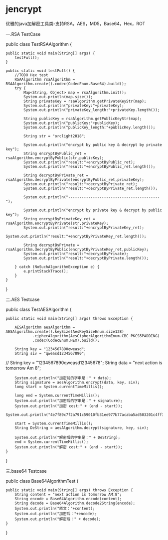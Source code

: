 # jencrypt
优雅的java加解密工具类-支持RSA，AES，MD5，Base64，Hex，ROT

一.RSA TestCase


public class TestRSAAlgorithm {

    public static void main(String[] args) {
        testFull();
    }

    public static void testFull() {
        //TODO Hex test
        RSAAlgorithm rsaAlgorithm = RSAAlgorithm.create().codec(CodecEnum.Base64).build();
        try {
            Map<String, Object> map = rsaAlgorithm.init();
            System.out.println(map.size());
            String privateKey = rsaAlgorithm.getPrivateKeyStr(map);
            System.out.println("privateKey:"+privateKey);
            System.out.println("privateKey_length:"+privateKey.length());

            String publicKey = rsaAlgorithm.getPublicKeyStr(map);
            System.out.println("publicKey:"+publicKey);
            System.out.println("publicKey_length:"+publicKey.length());

            String str = "orclight2018";

            System.out.println("encrypt by public key & decrypt by private key");
            String encryptByPublic_ret = rsaAlgorithm.encryptByPublic(str,publicKey);
            System.out.println("result:"+encryptByPublic_ret);
            System.out.println("result:"+encryptByPublic_ret.length());

            String decryptByPrivate_ret = rsaAlgorithm.decryptByPrivate(encryptByPublic_ret,privateKey);
            System.out.println("result:"+decryptByPrivate_ret);
            System.out.println("result:"+decryptByPrivate_ret.length());

            System.out.println("-----------------------------------------");

            System.out.println("encrypt by private key & decrypt by public key");
            String encryptByPrivateKey_ret = rsaAlgorithm.encryptByPrivate(str,privateKey);
            System.out.println("result:"+encryptByPrivateKey_ret);
            System.out.println("result:"+encryptByPrivateKey_ret.length());

            String decryptByPrivate = rsaAlgorithm.decryptByPublic(encryptByPrivateKey_ret,publicKey);
            System.out.println("result:"+decryptByPrivate);
            System.out.println("result:"+decryptByPrivate.length());

        } catch (NoSuchAlgorithmException e) {
            e.printStackTrace();
        }
    }
}

二.AES Testcase



public class TestAESAlgorithm {

    public static void main(String[] args) throws Exception {

        AESAlgorithm aesAlgorithm = AESAlgorithm.create().keySize(AesKeySizeEnum.size128)
                .cipherAlgorithm(AesCipherAlgorithmEnum.CBC_PKCS5PADDING)
                .codec(CodecEnum.HEX).build();

        String key = "1234567890qweasd";
        String siv = "qweasd1234567890";
//        String key = "1234567890qweasd12345678";
        String data = "next action is tomorrow Am 8";

        System.out.println("加密前的字串是：" + data);
        String signature = aesAlgorithm.encrypt(data, key, siv);
        long start = System.currentTimeMillis();

        long end = System.currentTimeMillis();
        System.out.println("加密后的字串是：" + signature);
        System.out.println("加密 cost:" + (end - start));
        System.out.println("4e7f89c7f2a791c59010fb31ee977b77acaba5ad503201c4ff320857a1b04904".equals(signature));

        start = System.currentTimeMillis();
        String DeString = aesAlgorithm.decrypt(signature, key, siv);

        System.out.println("解密后的字串是：" + DeString);
        end = System.currentTimeMillis();
        System.out.println("解密 cost:" + (end - start));
    }

}

三.base64 Testcase

public class Base64AlgorithmTest {

    public static void main(String[] args) throws Exception {
        String content = "next action is tomorrow AM:8";
        String encode = Base64Algorithm.encode(content);
        String decode = Base64Algorithm.decode2String(encode);
        System.out.println("原文："+content);
        System.out.println("加密后："+encode);
        System.out.println("解密后：" + decode);
    }
    
}


